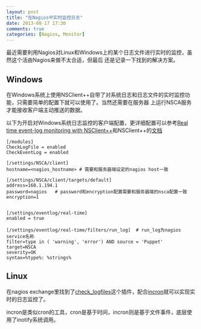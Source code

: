 ```yaml
---
layout: post
title: "在Nagios中实时监控日志"
date: 2013-08-17 17:30
comments: true
categories: [Nagios, Monitor]
---
```


最近需要利用Nagios对Linux和Windows上的某个日志文件进行实时的监控，虽然这个活由Nagios来做不太合适，但最后
还是记录一下找到的解决方案。

## Windows

在Windows系统上使用NSClient++自带了对系统日志和日志文件的实时监控功能，只需要简单的配置下就可以使用了。当然还需要在服务器
上运行NSCA服务才能接收客户端主动推送的数据。

以下为开启对Windows系统日志监控的客户端配置，更详细配置可以参考[Real time event-log monitoring with NSClient++](http://blog.medin.name/blog/2012/03/20/real-time-event-log-monitoring-with-nsclient/)和NSClient++的[文档](http://www.nsclient.org)

    [/modules]
    CheckLogFile = enabled
    CheckEventLog = enabled

    [/settings/NSCA/client]
    hostname=<nagios_hostname> # 需要和服务器端设定的nagios host一致
    
    [/settings/NSCA/client/targets/default]
    address=168.1.194.1  
    password=nagios   # password和encryption配置需要和服务器端的nsca配置一致
    encryption=1
    
    
    [/settings/eventlog/real-time]
    enabled = true
     
    [/settings/eventlog/real-time/filters/run_log]  # run_log为nagios service名称
    filter=type in ( 'warning', 'error') AND source = 'Puppet' 
    target=NSCA
    severity=OK
    syntax=%type%: %strings%

## Linux

在nagios exchange里找到了[check_logfiles](labs.consol.de/nagios/check_logfiles/)这个插件，配合[incron](http://inotify.aiken.cz/?section=incron&page=about&lang=en)就可以实现实时的日志监控了。

incron是类似cron的工具，cron是基于时间，incron则是基于文件事件，底层使用了inotify系统调用。



